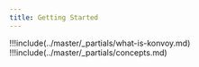 ```yaml
---
title: Getting Started
---
```


!!!include(../master/_partials/what-is-konvoy.md)
!!!include(../master/_partials/concepts.md)